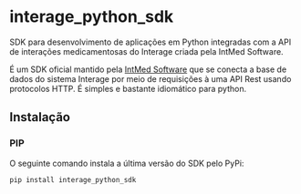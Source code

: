 # interage_python_sdk
SDK para desenvolvimento de aplicações em Python integradas com a API de interações medicamentosas do Interage criada pela IntMed Software.

É um SDK oficial mantido pela [IntMed Software](http://intmed.com.br/) que se conecta a base de dados do sistema Interage por meio de requisições à uma API Rest usando protocolos HTTP. É simples e bastante idiomático para python.


## Instalação
### PIP
O seguinte comando instala a última versão do SDK pelo PyPi:
```
pip install interage_python_sdk
```
